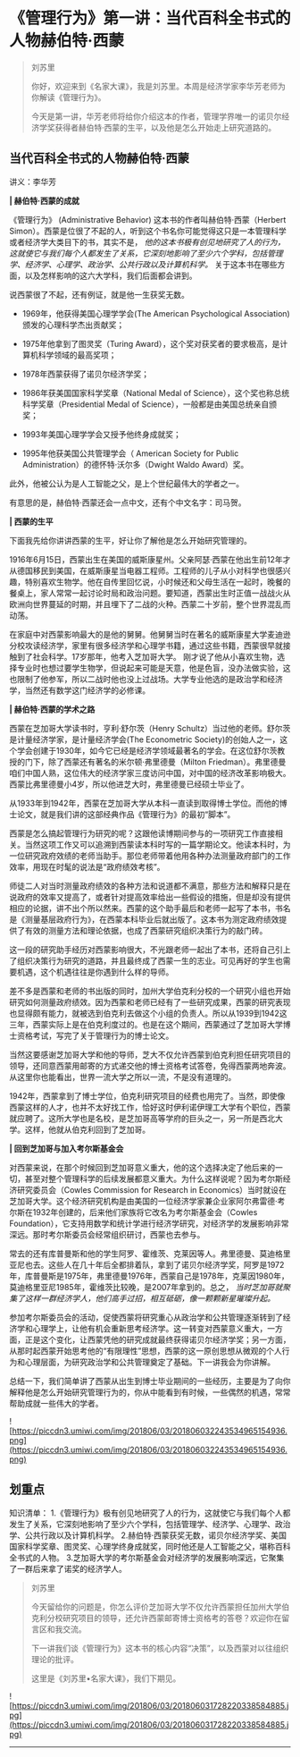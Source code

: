 # 《管理行为》第一讲：当代百科全书式的人物赫伯特·西蒙

> 刘苏里
> 
> 你好，欢迎来到《名家大课》，我是刘苏里。本周是经济学家李华芳老师为你解读《管理行为》。
> 
> 今天是第一讲，华芳老师将给你介绍这本的作者，管理学界唯一的诺贝尔经济学奖获得者赫伯特·西蒙的生平，以及他是怎么开始走上研究道路的。

## 当代百科全书式的人物赫伯特·西蒙

讲义：李华芳

 **| 赫伯特·西蒙的成就**

《管理行为》 (Administrative Behavior) 这本书的作者叫赫伯特·西蒙（Herbert Simon）。西蒙是位很了不起的人，听到这个书名你可能觉得这只是一本管理科学或者经济学大类目下的书，其实不是， *他的这本书极有创见地研究了人的行为，这就使它与我们每个人都发生了关系，它深刻地影响了至少六个学科，包括管理学、经济学、心理学、政治学、公共行政以及计算机科学。* 关于这本书在哪些方面，以及怎样影响的这六大学科，我们后面都会讲到。

说西蒙很了不起，还有例证，就是他一生获奖无数。

* 1969年，他获得美国心理学学会(The American Psychological Association)颁发的心理科学杰出贡献奖；

* 1975年他拿到了图灵奖（Turing Award），这个奖对获奖者的要求极高，是计算机科学领域的最高奖项；

* 1978年西蒙获得了诺贝尔经济学奖；

* 1986年获美国国家科学奖章（National Medal of Science），这个奖也称总统科学奖章（Presidential Medal of Science），一般都是由美国总统亲自颁奖；

* 1993年美国心理学学会又授予他终身成就奖；

* 1995年他获美国公共管理学会（ American Society for Public Administration）的德怀特·沃尔多（Dwight Waldo Award）奖。

此外，他被公认为是人工智能之父，是上个世纪最伟大的学者之一。

有意思的是，赫伯特·西蒙还会一点中文，还有个中文名字：司马贺。

 **| 西蒙的生平**

下面我先给你讲讲西蒙的生平，好让你了解他是怎么开始研究管理的。

1916年6月15日，西蒙出生在美国的威斯康星州。父亲阿瑟·西蒙在他出生前12年才从德国移民到美国，在威斯康星当电器工程师。工程师的儿子从小对科学也很感兴趣，特别喜欢生物学。他在自传里回忆说，小时候还和父母生活在一起时，晚餐的餐桌上，家人常常一起讨论时局和政治问题。要知道，西蒙出生时正值一战战火从欧洲向世界蔓延的时期，并且埋下了二战的火种。西蒙二十岁前，整个世界混乱而动荡。

在家庭中对西蒙影响最大的是他的舅舅。他舅舅当时在著名的威斯康星大学麦迪逊分校攻读经济学，家里有很多经济学和心理学书籍，通过这些书籍，西蒙很早就接触到了社会科学。17岁那年，他考入芝加哥大学。 刚才说了他从小喜欢生物，选择专业时也想过要学生物学，但说起来可能是天意，他是色盲，没办法做实验，这也限制了他参军，所以二战时他也没上过战场。大学专业他选的是政治学和经济学，当然还有数学这门经济学的必修课。

 **| 赫伯特·西蒙的学术之路**

西蒙在芝加哥大学读书时，亨利·舒尔茨（Henry Schultz）当过他的老师。舒尔茨是计量经济学家，是计量经济学会(The Econometric Society)的创始人之一，这个学会创建于1930年，如今它已经是经济学领域最著名的学会。在这位舒尔茨教授的门下，除了西蒙还有著名的米尔顿·弗里德曼（Milton Friedman）。弗里德曼咱们中国人熟，这位伟大的经济学家三度访问中国，对中国的经济改革影响极大。西蒙比弗里德曼小4岁，所以他进芝大时，弗里德曼已经硕士毕业了。

从1933年到1942年，西蒙在芝加哥大学从本科一直读到取得博士学位。而他的博士论文，就是我们讲的这部经典作品《管理行为》的最初“脚本”。

西蒙是怎么搞起管理行为研究的呢？这跟他读博期间参与的一项研究工作直接相关。当然这项工作又可以追溯到西蒙读本科时写的一篇学期论文。他读本科时，为一位研究政府效绩的老师当助手。那位老师带着他用各种办法测量政府部门的工作效率，用现在时髦的说法是“政府绩效考核”。

师徒二人对当时测量政府绩效的各种方法和说道都不满意，那些方法和解释只是在说政府的效率又提高了，或者针对提高效率给出一些假设的措施，但是却没有提供相应的论据，讲不出个所以然来。西蒙的这个助手最后和老师一起写了本书，书名是《测量基层政府行为》，在西蒙本科毕业后就出版了。这本书为测定政府绩效提供了有效的测量方法和理论依据，也成了西蒙研究组织决策行为的敲门砖。

这一段的研究助手经历对西蒙影响很大，不光跟老师一起出了本书，还将自己引上了组织决策行为研究的道路，并且最终成了西蒙一生的志业。可见再好的学生也需要机遇，这个机遇往往是你遇到什么样的导师。

差不多是西蒙和老师的书出版的同时，加州大学伯克利分校的一个研究小组也开始研究如何测量政府绩效。因为西蒙和老师已经有了一些研究成果，西蒙的研究表现也显得颇有能力，就被选到伯克利去做这个小组的负责人。所以从1939到1942这三年，西蒙实际上是在伯克利度过的。也是在这个期间，西蒙通过了芝加哥大学博士资格考试，写完了关于管理行为的博士论文。

当然这要感谢芝加哥大学和他的导师，芝大不仅允许西蒙到伯克利担任研究项目的领导，还同意西蒙用邮寄的方式递交他的博士资格考试答卷，免得西蒙两地奔波。从这里你也能看出，世界一流大学之所以一流，不是没有道理的。

1942年，西蒙拿到了博士学位，伯克利研究项目的经费也用完了。当然，即使像西蒙这样的人才，也并不太好找工作，恰好这时伊利诺伊理工大学有个职位，西蒙就应聘了。这所大学也是名校，是芝加哥高等学府的巨头之一，另一所是西北大学。这样，他就从伯克利回到了芝加哥。

 **| 回到芝加哥与加入考尔斯基金会**

对西蒙来说，在那个时候回到芝加哥意义重大，他的这个选择决定了他后来的一切，甚至对整个管理科学的后续发展都意义重大。为什么这样说呢？因为考尔斯经济研究委员会（Cowles Commission for Research in Economics）当时就设在芝加哥大学。这个经济研究机构是由美国的一位经济学家兼企业家阿尔弗雷德·考尔斯在1932年创建的，后来他们家族将它改名为考尔斯基金会（Cowles Foundation），它支持用数学和统计学进行经济学研究，对经济学的发展影响非常深远。那时考尔斯委员会经常组织研讨，西蒙也去参与。

常去的还有库普曼斯和他的学生阿罗、霍维茨、克莱因等人。弗里德曼、莫迪格里亚尼也去。这些人在几十年后全都排着队，拿到了诺贝尔经济学奖，阿罗是1972年，库普曼斯是1975年，弗里德曼1976年，西蒙自己是1978年，克莱因1980年，莫迪格里亚尼1985年，霍维茨比较晚，是2007年拿到的。总之， *当时芝加哥就聚集了这样一群经济学人，他们高手过招，相互砥砺，像一颗颗新星璀璨升起。*

参加考尔斯委员会的活动，促使西蒙将研究重心从政治学和公共管理逐渐转到了经济学和心理学上，让他有机会重新思考经济学。这一转变对西蒙意义重大，一方面，正是这个变化，让西蒙凭他的研究成就最终获得诺贝尔经济学奖；另一方面，从那时起西蒙开始思考他的“有限理性”思想，西蒙的这一原创思想从微观的个人行为和心理层面，为研究政治学和公共管理奠定了基础。下一讲我会为你讲解。

总结一下，我们简单讲了西蒙从出生到博士毕业期间的一些经历，主要是为了向你解释他是怎么开始研究管理行为的，你从中能看到有时候，一些偶然的机遇，常常帮助成就一些伟大的学者。

![https://piccdn3.umiwi.com/img/201806/03/201806032243534965154936.png](https://piccdn3.umiwi.com/img/201806/03/201806032243534965154936.png)

## 划重点

知识清单：
1.《管理行为》极有创见地研究了人的行为，这就使它与我们每个人都发生了关系，它深刻地影响了至少六个学科，包括管理学、经济学、心理学、政治学、公共行政以及计算机科学。
2.赫伯特·西蒙获奖无数，诺贝尔经济学奖、美国国家科学奖章、图灵奖、心理学终身成就奖，同时他还是人工智能之父，堪称百科全书式的人物。
3.芝加哥大学的考尔斯基金会对经济学的发展影响深远，它聚集了一群后来拿了诺奖的经济学人。

> 刘苏里
> 
> 今天留给你的问题是，你怎么评价芝加哥大学不仅允许西蒙担任加州大学伯克利分校研究项目的领导，还允许西蒙邮寄博士资格考的答卷？欢迎你在留言区和我交流。
> 
> 下一讲我们谈《管理行为》这本书的核心内容“决策”，以及西蒙对以往组织理论的批评。
> 
> 这里是《刘苏里•名家大课》，我们下期见。

![https://piccdn3.umiwi.com/img/201806/03/201806031728220338584885.jpg](https://piccdn3.umiwi.com/img/201806/03/201806031728220338584885.jpg)

---
